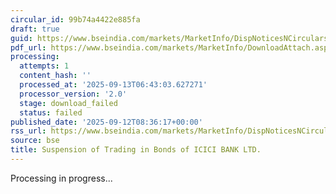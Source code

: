 ```yaml
---
circular_id: 99b74a4422e885fa
draft: true
guid: https://www.bseindia.com/markets/MarketInfo/DispNoticesNCirculars.aspx?Noticeid={183CAAC4-C188-4832-94D5-DAD2A4D57981}&noticeno=20250912-39&dt=09/12/2025&icount=39&totcount=103&flag=0
pdf_url: https://www.bseindia.com/markets/MarketInfo/DownloadAttach.aspx?id=20250912-39&attachedId=
processing:
  attempts: 1
  content_hash: ''
  processed_at: '2025-09-13T06:43:03.627271'
  processor_version: '2.0'
  stage: download_failed
  status: failed
published_date: '2025-09-12T08:36:17+00:00'
rss_url: https://www.bseindia.com/markets/MarketInfo/DispNoticesNCirculars.aspx?Noticeid={183CAAC4-C188-4832-94D5-DAD2A4D57981}&noticeno=20250912-39&dt=09/12/2025&icount=39&totcount=103&flag=0
source: bse
title: Suspension of Trading in Bonds of ICICI BANK LTD.
---
```


Processing in progress...